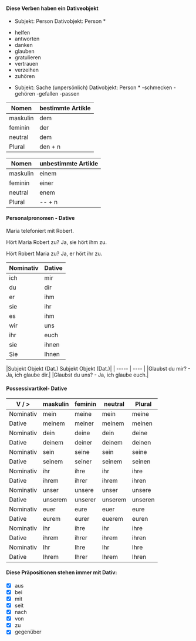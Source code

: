 #### Diese Verben haben ein Dativeobjekt 

* Subjekt: Person Dativobjekt: Person *

- helfen
- antworten
- danken
- glauben
- gratulieren
- vertrauen
- verzeihen
- zuhören

* Subjekt: Sache (unpersönlich) Dativobjekt: Person *
-schmecken
-gehören
-gefallen
-passen

| Nomen | bestimmte Artikle |
| ----- | ---- |
| maskulin | dem |
| feminin | der |
| neutral | dem |
| Plural | den + n |

| Nomen | unbestimmte Artikle |
| ----- | ---- |
| maskulin | einem |
| feminin | einer |
| neutral | enem|
| Plural | -- + n |

#### Personalpronomen - Dative

Maria telefoniert mit Robert.

Hört Maria Robert zu?
Ja, sie hört ihm zu.

Hört Robert Maria zu?
Ja, er hört ihr zu.

| Nominativ | Dative |
| ----- | ---- |
| ich | mir |
| du | dir |
| er | ihm |
| sie | ihr | 
| es | ihm |
| wir | uns | 
| ihr | euch |
| sie | ihnen |
| Sie | Ihnen |



|Subjekt Objekt (Dat.) Subjekt Objekt (Dat.)|
| ----- | ---- |
|Glaubst du mir? - Ja, ich glaube dir.|
|Glaubst du uns? - Ja, ich glaube euch.|

#### Possessivartikel- Dative

| V / > | maskulin | feminin | neutral | Plural |
|-----    | ----- | ---- | ----- | ---- |
|Nominativ|mein|meine|mein|meine|
|Dative|meinem|meiner|meinem|meinen |
|Nominativ|dein|deine|dein|deine|
|Dative|deinem|deiner|deinem|deinen|
|Nominativ|sein|seine|sein|seine|
|Dative|seinem|seiner|seinem|seinen|
|Nominativ|ihr|ihre|ihr|ihre|
|Dative|ihrem|ihrer|ihrem|ihren|
|Nominativ|unser|unsere|unser|unsere|
|Dative|unserem|unserer|unserem|unseren|
|Nominativ|euer|eure|euer|eure|
|Dative|eurem|eurer|euerem|euren|
|Nominativ|ihr|ihre|ihr|ihre|
|Dative|ihrem|ihrer|ihrem|ihren|
|Nominativ|Ihr|Ihre|Ihr|Ihre|
|Dative|Ihrem|Ihrer|Ihrem|Ihren|


#### Diese Präpositionen stehen immer mit Dativ:
* [X] aus
* [X] bei
* [X] mit
* [X] seit
* [X] nach
* [X] von
* [X] zu
* [X] gegenüber
